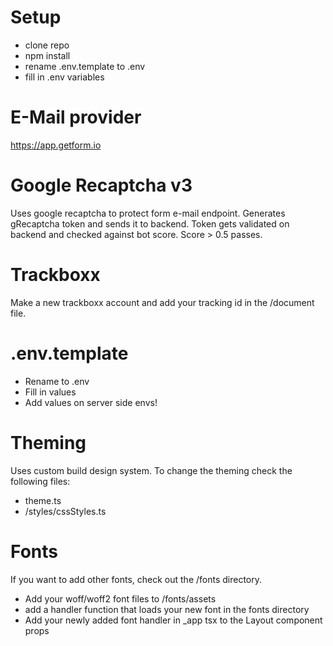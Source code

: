 # Setup

- clone repo
- npm install
- rename .env.template to .env
- fill in .env variables

# E-Mail provider

https://app.getform.io

# Google Recaptcha v3

Uses google recaptcha to protect form e-mail endpoint.
Generates gRecaptcha token and sends it to backend.
Token gets validated on backend and checked against bot score.
Score > 0.5 passes.

# Trackboxx

Make a new trackboxx account and add your tracking id in the /document file.

# .env.template

- Rename to .env
- Fill in values
- Add values on server side envs!

# Theming

Uses custom build design system.
To change the theming check the following files:

- theme.ts
- /styles/cssStyles.ts

# Fonts

If you want to add other fonts, check out the /fonts directory.

- Add your woff/woff2 font files to /fonts/assets
- add a handler function that loads your new font in the fonts directory
- Add your newly added font handler in \_app tsx to the Layout component props
